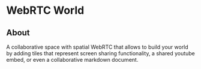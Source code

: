 # WebRTC World
About
---
A collaborative space with spatial WebRTC that allows to build your world by adding tiles that represent screen sharing functionality, a shared youtube embed, or even a collaborative markdown document.
